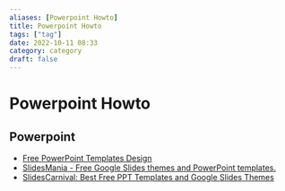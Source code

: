 ```yaml
---
aliases: [Powerpoint Howto]
title: Powerpoint Howto
tags: ["tag"]
date: 2022-10-11 08:33
category: category
draft: false
---
```


# Powerpoint Howto

## Powerpoint

- [Free PowerPoint Templates Design](https://www.free-powerpoint-templates-design.com/)
- [SlidesMania - Free Google Slides themes and PowerPoint templates.](https://slidesmania.com/)
- [SlidesCarnival: Best Free PPT Templates and Google Slides Themes](https://www.slidescarnival.com/)
